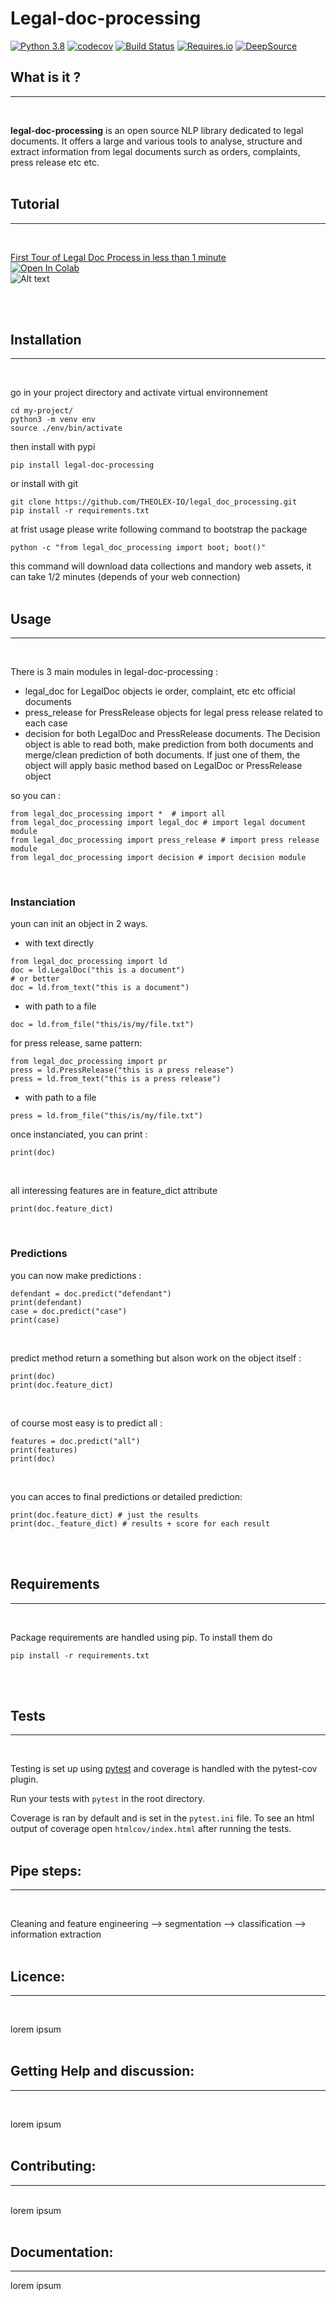 # Legal-doc-processing

[![Python 3.8](https://img.shields.io/badge/python-3.8-blue.svg)](https://www.python.org/downloads/release/python-380/)
[![codecov](https://codecov.io/gh/THEOLEX-IO/legal_doc_processing/branch/master/graph/badge.svg)](https://codecov.io/gh/THEOLEX-IO/legal_doc_processing)
[![Build Status](https://travis-ci.org/mtchavez/python-package-boilerplate.png?branch=master)](https://travis-ci.org/mtchavez/python-package-boilerplate)
[![Requires.io](https://requires.io/github/mtchavez/python-package-boilerplate/requirements.svg?branch=master)](https://requires.io/github/mtchavez/python-package-boilerplate/requirements?branch=master)
[![DeepSource](https://deepsource.io/gh/THEOLEX-IO/legal_doc_processing.svg/?label=active+issues&show_trend=true)](https://deepsource.io/gh/THEOLEX-IO/legal_doc_processing/?ref=repository-badge)


## What is it ? 
-----------------------------------
<br>

**legal-doc-processing** is an open source NLP library dedicated to legal documents. It offers a large and various tools to analyse, structure and extract information from legal documents surch as orders, complaints, press release etc etc.
<br>
<br>


## Tutorial 
-----------------------------------
<br>

[First Tour of Legal Doc Process in less than 1 minute](https://github.com/THEOLEX-IO/legal_doc_processing/blob/notebook/point-jawad/examples/first_tour.ipynb)
<br>
[![Open In Colab](https://colab.research.google.com/assets/colab-badge.svg)](https://colab.research.google.com/github/THEOLEX-IO/legal_doc_processing/blob/notebook/point-jawad/examples/first_tour.ipynb) 
<br>
![Alt text](examples/first_tour.png?raw=true "First Tour")

<br>
<br>


## Installation
-------------------------------------
<br>

go in your project directory and activate virtual environnement
```
cd my-project/
python3 -m venv env
source ./env/bin/activate
```

then install with pypi
```
pip install legal-doc-processing
```

or install with git 
```
git clone https://github.com/THEOLEX-IO/legal_doc_processing.git
pip install -r requirements.txt
```

at frist usage please write following command to bootstrap the package
```
python -c "from legal_doc_processing import boot; boot()"
```
this command will download data collections and mandory web assets, it can take 1/2 minutes (depends of your web  connection)
<br>
<br>

## Usage
----------------------------------------------------
<br>

There is 3 main modules in legal-doc-processing : 
- legal_doc for LegalDoc objects ie order, complaint, etc etc official documents
- press_release for PressRelease objects for legal press release related to each case
- decision for both LegalDoc and PressRelease documents. The Decision object is able to read both, make prediction from both documents and merge/clean prediction of both documents. If just one of them, the object will apply basic method based on LegalDoc or PressRelease object

so you can :
```
from legal_doc_processing import *  # import all
from legal_doc_processing import legal_doc # import legal document module
from legal_doc_processing import press_release # import press release module
from legal_doc_processing import decision # import decision module
```
<br>

### Instanciation
youn can init an object in 2 ways.
* with text directly
```
from legal_doc_processing import ld
doc = ld.LegalDoc("this is a document")
# or better
doc = ld.from_text("this is a document")
```
* with path to a file
```
doc = ld.from_file("this/is/my/file.txt")
```

for press release, same pattern: 
```
from legal_doc_processing import pr
press = ld.PressRelease("this is a press release")
press = ld.from_text("this is a press release")
```
* with path to a file
```
press = ld.from_file("this/is/my/file.txt")
```

once instanciated, you can print : 
```
print(doc)
```
<br>

all interessing features are in feature_dict attribute
```
print(doc.feature_dict)
```
<br>

### Predictions

you can now make predictions : 
```
defendant = doc.predict("defendant")
print(defendant)
case = doc.predict("case")
print(case)
```
<br>

predict method return a something but alson work on the object itself : 
```
print(doc)
print(doc.feature_dict)
```
<br>

of course most easy is to predict all : 
```
features = doc.predict("all")
print(features)
print(doc)
```
<br>

you can acces to final predictions or detailed prediction: 
```
print(doc.feature_dict) # just the results
print(doc._feature_dict) # results + score for each result
```

<br>
<br>

## Requirements
-----------------------------------------------------
<br>

Package requirements are handled using pip. To install them do
```
pip install -r requirements.txt
```
<br>
<br>

## Tests
---------------------------------------------------------
<br>

Testing is set up using [pytest](http://pytest.org) and coverage is handled
with the pytest-cov plugin.

Run your tests with ```pytest``` in the root directory.

Coverage is ran by default and is set in the ```pytest.ini``` file.
To see an html output of coverage open ```htmlcov/index.html``` after running the tests.
<br>
<br>

## Pipe steps:  
-----------------------------------
<br>

Cleaning and feature engineering --> segmentation --> classification --> information extraction
<br>
<br>

## Licence:  
-----------------------------------
<br>

lorem ipsum
<br>
<br>

## Getting Help and discussion:  
-----------------------------------
<br>

lorem ipsum
<br>
<br>


## Contributing:  
-----------------------------------
<br>
lorem ipsum
<br>
<br>

## Documentation:  
-----------------------------------
lorem ipsum
<br>
<br>
